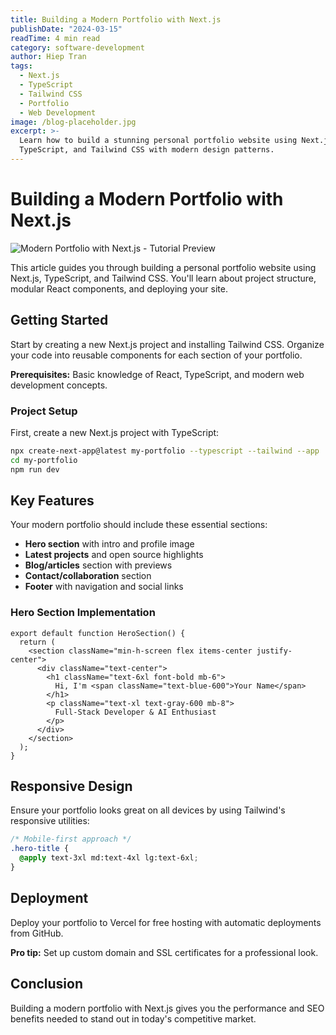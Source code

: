 ```yaml
---
title: Building a Modern Portfolio with Next.js
publishDate: "2024-03-15"
readTime: 4 min read
category: software-development
author: Hiep Tran
tags:
  - Next.js
  - TypeScript
  - Tailwind CSS
  - Portfolio
  - Web Development
image: /blog-placeholder.jpg
excerpt: >-
  Learn how to build a stunning personal portfolio website using Next.js,
  TypeScript, and Tailwind CSS with modern design patterns.
---
```


# Building a Modern Portfolio with Next.js

![Modern Portfolio with Next.js - Tutorial Preview](/blog-placeholder.jpg)

This article guides you through building a personal portfolio website using Next.js, TypeScript, and Tailwind CSS. You'll learn about project structure, modular React components, and deploying your site.

## Getting Started

Start by creating a new Next.js project and installing Tailwind CSS. Organize your code into reusable components for each section of your portfolio.

<div className="callout callout-info">
<strong>Prerequisites:</strong> Basic knowledge of React, TypeScript, and modern web development concepts.
</div>

### Project Setup

First, create a new Next.js project with TypeScript:

```bash
npx create-next-app@latest my-portfolio --typescript --tailwind --app
cd my-portfolio
npm run dev
```

## Key Features

Your modern portfolio should include these essential sections:

- **Hero section** with intro and profile image
- **Latest projects** and open source highlights
- **Blog/articles** section with previews
- **Contact/collaboration** section
- **Footer** with navigation and social links

### Hero Section Implementation

```tsx
export default function HeroSection() {
  return (
    <section className="min-h-screen flex items-center justify-center">
      <div className="text-center">
        <h1 className="text-6xl font-bold mb-6">
          Hi, I'm <span className="text-blue-600">Your Name</span>
        </h1>
        <p className="text-xl text-gray-600 mb-8">
          Full-Stack Developer & AI Enthusiast
        </p>
      </div>
    </section>
  );
}
```

## Responsive Design

Ensure your portfolio looks great on all devices by using Tailwind's responsive utilities:

```css
/* Mobile-first approach */
.hero-title {
  @apply text-3xl md:text-4xl lg:text-6xl;
}
```

## Deployment

Deploy your portfolio to Vercel for free hosting with automatic deployments from GitHub.

<div className="callout callout-success">
<strong>Pro tip:</strong> Set up custom domain and SSL certificates for a professional look.
</div>

## Conclusion

Building a modern portfolio with Next.js gives you the performance and SEO benefits needed to stand out in today's competitive market.

